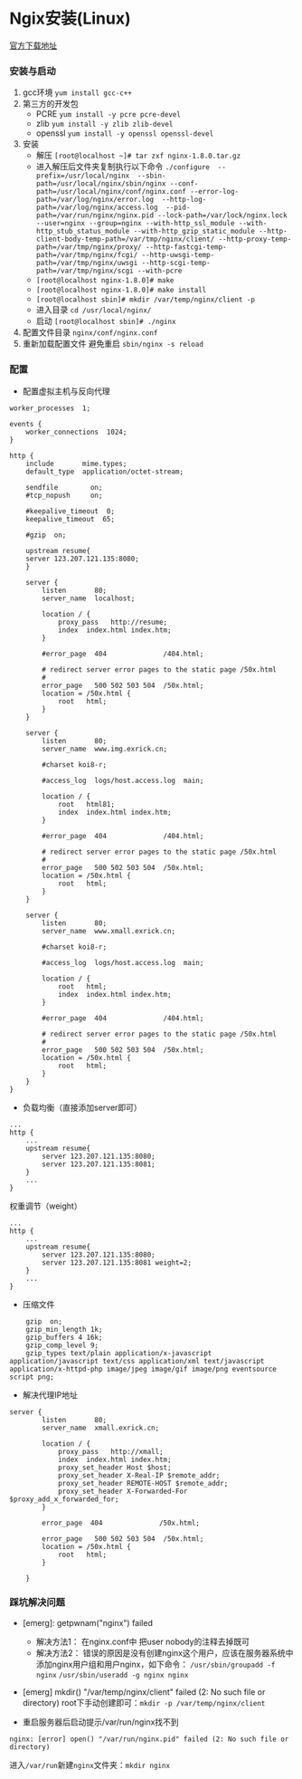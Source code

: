 # Ngix安装(Linux) 

[官方下载地址](http://nginx.org/en/download.html)

### 安装与启动

1. gcc环境 `yum install gcc-c++`
2. 第三方的开发包
    - PCRE `yum install -y pcre pcre-devel`
    - zlib `yum install -y zlib zlib-devel`
    - openssl `yum install -y openssl openssl-devel`
3. 安装
    - 解压 `[root@localhost ~]# tar zxf nginx-1.8.0.tar.gz`
    - 进入解压后文件夹复制执行以下命令
    `./configure  --prefix=/usr/local/nginx  --sbin-path=/usr/local/nginx/sbin/nginx --conf-path=/usr/local/nginx/conf/nginx.conf --error-log-path=/var/log/nginx/error.log  --http-log-path=/var/log/nginx/access.log  --pid-path=/var/run/nginx/nginx.pid --lock-path=/var/lock/nginx.lock  --user=nginx --group=nginx --with-http_ssl_module --with-http_stub_status_module --with-http_gzip_static_module --http-client-body-temp-path=/var/tmp/nginx/client/ --http-proxy-temp-path=/var/tmp/nginx/proxy/ --http-fastcgi-temp-path=/var/tmp/nginx/fcgi/ --http-uwsgi-temp-path=/var/tmp/nginx/uwsgi --http-scgi-temp-path=/var/tmp/nginx/scgi --with-pcre`
    - `[root@localhost nginx-1.8.0]# make`
    - `[root@localhost nginx-1.8.0]# make install`
    - `[root@localhost sbin]# mkdir /var/temp/nginx/client -p`
    - 进入目录 `cd /usr/local/nginx/` 
    - 启动 `[root@localhost sbin]# ./nginx`
4. 配置文件目录 
`nginx/conf/nginx.conf`
5. 重新加载配置文件 避免重启
`sbin/nginx -s reload`

### 配置

- 配置虚拟主机与反向代理
```
worker_processes  1;

events {
    worker_connections  1024;
}

http {
    include       mime.types;
    default_type  application/octet-stream;

    sendfile        on;
    #tcp_nopush     on;

    #keepalive_timeout  0;
    keepalive_timeout  65;

    #gzip  on;

    upstream resume{
	server 123.207.121.135:8080;
    }

    server {
        listen       80;
        server_name  localhost;

        location / {
            proxy_pass   http://resume;
            index  index.html index.htm;
        }

        #error_page  404              /404.html;

        # redirect server error pages to the static page /50x.html
        #
        error_page   500 502 503 504  /50x.html;
        location = /50x.html {
            root   html;
        }
    }

    server {
        listen       80;
        server_name  www.img.exrick.cn;

        #charset koi8-r;

        #access_log  logs/host.access.log  main;

        location / {
            root   html81;
            index  index.html index.htm;
        }

        #error_page  404              /404.html;

        # redirect server error pages to the static page /50x.html
        #
        error_page   500 502 503 504  /50x.html;
        location = /50x.html {
            root   html;
        }
    }

    server {
        listen       80;
        server_name  www.xmall.exrick.cn;

        #charset koi8-r;

        #access_log  logs/host.access.log  main;

        location / {
            root   html;
            index  index.html index.htm;
        }

        #error_page  404              /404.html;

        # redirect server error pages to the static page /50x.html
        #
        error_page   500 502 503 504  /50x.html;
        location = /50x.html {
            root   html;
        }
    }
}
``` 

- 负载均衡（直接添加server即可）
```
...
http {
    ...
    upstream resume{
        server 123.207.121.135:8080;
        server 123.207.121.135:8081;
    } 
    ...
}
``` 
权重调节（weight）
```
...
http {
    ...
    upstream resume{
        server 123.207.121.135:8080;
        server 123.207.121.135:8081 weight=2;
    } 
    ...
}
``` 

- 压缩文件
```
    gzip  on;
    gzip_min_length 1k;
    gzip_buffers 4 16k;
    gzip_comp_level 9;
    gzip_types text/plain application/x-javascript application/javascript text/css application/xml text/javascript application/x-httpd-php image/jpeg image/gif image/png eventsource script png;
```

- 解决代理IP地址
```
server {
        listen       80;
        server_name  xmall.exrick.cn;

        location / {
            proxy_pass   http://xmall;
            index  index.html index.htm;
	        proxy_set_header Host $host;
	        proxy_set_header X-Real-IP $remote_addr;
	        proxy_set_header REMOTE-HOST $remote_addr;
            proxy_set_header X-Forwarded-For $proxy_add_x_forwarded_for;
        }

        error_page  404              /50x.html;

        error_page   500 502 503 504  /50x.html;
        location = /50x.html {
            root   html;
        }

    }
```
### 踩坑解决问题
- [emerg]: getpwnam("nginx") failed

    - 解决方法1：
      在nginx.conf中 把user nobody的注释去掉既可
    - 解决方法2：
      错误的原因是没有创建nginx这个用户，应该在服务器系统中添加nginx用户组和用户nginx，如下命令：
`/usr/sbin/groupadd -f nginx`
`/usr/sbin/useradd -g nginx nginx`
- [emerg] mkdir() "/var/temp/nginx/client" failed (2: No such file or directory)
root下手动创建即可：`mkdir -p /var/temp/nginx/client`
- 重启服务器后启动提示/var/run/nginx找不到
```
nginx: [error] open() "/var/run/nginx.pid" failed (2: No such file or directory)
```
进入`/var/run`新建`nginx`文件夹：`mkdir nginx`
